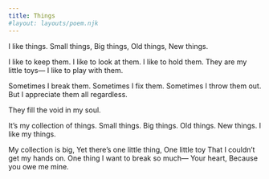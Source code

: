 ```yaml
---
title: Things
#layout: layouts/poem.njk
---
```


I like things.
Small things,
Big things,
Old things,
New things.

I like to keep them.
I like to look at them.
I like to hold them.
They are my little toys—
I like to play with them.

Sometimes I break them.
Sometimes I fix them.
Sometimes I throw them out.
But I appreciate them all regardless.

They fill the void in my soul.

It’s my collection of things.
Small things.
Big things.
Old things.
New things.
I like my things.

My collection is big,
Yet there’s one little thing,
One little toy
That I couldn’t get my hands on.
One thing I want to break so much—
Your heart,
Because you owe me mine.
